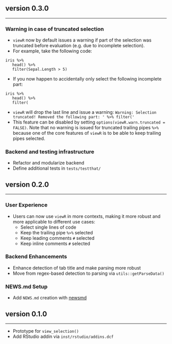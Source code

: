 ## version 0.3.0

---


### Warning in case of truncated selection

- `viewR` now by default issues a warning if part of the selection was truncated before evaluation (e.g. due to incomplete selection).
- For example, take the following code: 

```
iris %>% 
   head() %>% 
   filter(Sepal.Length > 5)
```

- If you now happen to accidentally only select the following incomplete part: 

```
iris %>% 
   head() %>% 
   filter(
```

- `viewR` will drop the last line and issue a warning: `Warning: Selection truncated! Removed the following part: ' %>% filter('`
- This feature can be disabled by setting `options(viewR.warn.truncated = FALSE)`. Note that no warning is issued for truncated trailing pipes ` %>% ` because one of the core features of `viewR` is to be able to keep trailing pipes selected.


### Backend and testing infrastructure

- Refactor and modularize backend
- Define additional tests in `tests/testthat/`


## version 0.2.0

---


### User Experience

- Users can now use `viewR` in more contexts, making it more robust and more applicable to different use cases:
   - Select single lines of code
   - Keep the trailing pipe `%>%` selected
   - Keep leading comments `#` selected
   - Keep inline comments `#` selected



### Backend Enhancements

- Enhance detection of tab title and make parsing more robust
- Move from regex-based detection to parsing via `utils::getParseData()`


### NEWS.md Setup

- Add `NEWS.md` creation with [newsmd](https://github.com/Dschaykib/newsmd)


## version 0.1.0

---

- Prototype for `view_selection()`
- Add RStudio addin via `inst/rstudio/addins.dcf`


